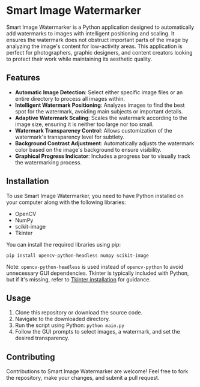 # Smart Image Watermarker

Smart Image Watermarker is a Python application designed to automatically add watermarks to images with intelligent positioning and scaling. It ensures the watermark does not obstruct important parts of the image by analyzing the image's content for low-activity areas. This application is perfect for photographers, graphic designers, and content creators looking to protect their work while maintaining its aesthetic quality.

## Features

- **Automatic Image Detection**: Select either specific image files or an entire directory to process all images within.
- **Intelligent Watermark Positioning**: Analyzes images to find the best spot for the watermark, avoiding main subjects or important details.
- **Adaptive Watermark Scaling**: Scales the watermark according to the image size, ensuring it is neither too large nor too small.
- **Watermark Transparency Control**: Allows customization of the watermark's transparency level for subtlety.
- **Background Contrast Adjustment**: Automatically adjusts the watermark color based on the image's background to ensure visibility.
- **Graphical Progress Indicator**: Includes a progress bar to visually track the watermarking process.

## Installation

To use Smart Image Watermarker, you need to have Python installed on your computer along with the following libraries:
- OpenCV
- NumPy
- scikit-image
- Tkinter

You can install the required libraries using pip:
```
pip install opencv-python-headless numpy scikit-image
```
Note: `opencv-python-headless` is used instead of `opencv-python` to avoid unnecessary GUI dependencies. Tkinter is typically included with Python, but if it's missing, refer to [Tkinter installation](https://tkdocs.com/tutorial/install.html) for guidance.

## Usage

1. Clone this repository or download the source code.
2. Navigate to the downloaded directory.
3. Run the script using Python: `python main.py`
4. Follow the GUI prompts to select images, a watermark, and set the desired transparency.

## Contributing

Contributions to Smart Image Watermarker are welcome! Feel free to fork the repository, make your changes, and submit a pull request.